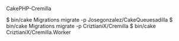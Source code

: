 CakePHP-Cremilla

$ bin/cake Migrations migrate -p Josegonzalez/CakeQueuesadilla
$ bin/cake Migrations migrate -p CriztianiX/Cremilla
$ bin/cake CriztianiX/Cremilla.Worker